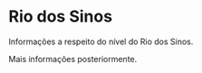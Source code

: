 # Rio dos Sinos

Informações a respeito do nível do Rio dos Sinos.

Mais informações posteriormente.
